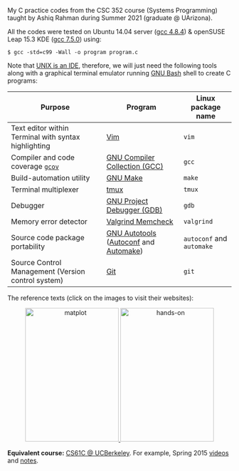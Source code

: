 My C practice codes from the CSC 352 course (Systems Programming) taught by Ashiq Rahman during Summer 2021 (graduate @ UArizona).

All the codes were tested on Ubuntu 14.04 server ([gcc 4.8.4](https://gcc.gnu.org/onlinedocs/gcc-4.8.4/gcc/)) & openSUSE Leap 15.3 KDE ([gcc 7.5.0](https://gcc.gnu.org/onlinedocs/gcc-7.5.0/gcc/)) using:

`````shell
$ gcc -std=c99 -Wall -o program program.c
`````

Note that [UNIX is an IDE](https://blog.sanctum.geek.nz/series/unix-as-ide/), therefore, we will just need the following tools along with a graphical terminal emulator running [GNU Bash](https://www.gnu.org/software/bash/) shell to create C programs:

| Purpose | Program | Linux package name | 
|---------| ------- | ------------ |
| Text editor within Terminal with syntax highlighting| [Vim](https://www.vim.org/) | `vim` | 
| Compiler and code coverage [`gcov`](https://gcc.gnu.org/onlinedocs/gcc/Gcov.html) | [GNU Compiler Collection (GCC)](https://gcc.gnu.org/) | `gcc`|
| Build-automation utility | [GNU Make](https://www.gnu.org/software/make/) | `make` |
| Terminal multiplexer | [tmux](https://github.com/tmux/tmux/wiki) | `tmux` | 
| Debugger | [GNU Project Debugger (GDB)](https://www.gnu.org/software/gdb/) | `gdb` |
| Memory error detector | [Valgrind Memcheck](https://valgrind.org/docs/manual/quick-start.html) | `valgrind` |
| Source code package portability | [GNU Autotools](https://www.gnu.org/software/automake/faq/autotools-faq.html) ([Autoconf](https://www.gnu.org/software/autoconf/autoconf.html) and [Automake](https://www.gnu.org/software/automake/)) | `autoconf` and `automake`|
| Source Control Management (Version control system)| [Git](https://git-scm.com/) | `git` |

The reference texts (click on the images to visit their websites):

<p>
<center>
    <a href="http://knking.com/books/c2/index.html">
     <img alt="matplot" src="https://gkorpal.github.io/images/king.jpg"
       width="210" height="300" class="center">
  </a>
  <a href="http://csapp.cs.cmu.edu/3e/home.html">
     <img alt="hands-on" src="https://gkorpal.github.io/images/bryant.jpg"
       width="210" height="300" class="center">
  </a>
   </center>
 </p>

**Equivalent course:** [CS61C @ UCBerkeley](https://inst.eecs.berkeley.edu/~cs61c/archives.html). For example, Spring 2015 [videos](https://archive.org/details/ucberkeley-webcast-PL-XXv-cvA_iCl2-D-FS5mk0jFF6cYSJs_) and [notes](https://inst.eecs.berkeley.edu/~cs61c/sp15/).
